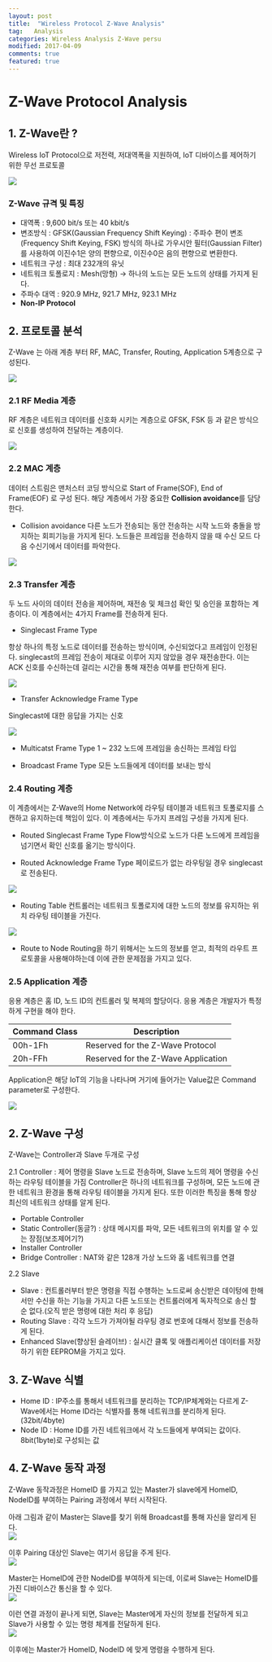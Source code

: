 ```yaml
---
layout: post
title:  "Wireless Protocol Z-Wave Analysis"
tag:   Analysis
categories: Wireless Analysis Z-Wave persu
modified: 2017-04-09
comments: true
featured: true
---
```


# Z-Wave Protocol Analysis

## 1. Z-Wave란 ?

Wireless IoT Protocol으로 저전력, 저대역폭을 지원하여, IoT 디바이스를 제어하기 위한 무선 프로토콜

<img src="{{ site.url }}/images/persu/zz4.png" style="display: block; margin: auto;">


### Z-Wave 규격 및 특징

- 대역폭 : 9,600 bit/s 또는 40 kbit/s
- 변조방식 : GFSK(Gaussian Frequency Shift Keying) : 주파수 편이 변조(Frequency Shift Keying, FSK) 방식의 하나로 가우시안 필터(Gaussian Filter)를 사용하여 이진수1은 양의 편향으로, 이진수0은 음의 편향으로 변환한다.
- 네트워크 구성 : 최대 232개의 유닛
- 네트워크 토폴로지 : Mesh(망형) -> 하나의 노드는 모든 노드의 상태를 가지게 된다.
- 주파수 대역 : 920.9 MHz, 921.7 MHz, 923.1 MHz
- <b>Non-IP Protocol</b>


## 2. 프로토콜 분석
Z-Wave 는 아래 계층 부터 RF, MAC, Transfer, Routing, Application 5계층으로 구성된다.

<img src="{{ site.url }}/images/persu/zz3.jpg" style="display: block; margin: auto;">


### 2.1 RF Media 계층
RF 계층은 네트워크 데이터를 신호화 시키는 계층으로 GFSK, FSK 등 과 같은 방식으로 신호를 생성하여 전달하는 계층이다.

<img src="{{ site.url }}/images/persu/zz1.jpg" style="display: block; margin: auto;">

### 2.2 MAC 계층
데이터 스트림은 맨처스터 코딩 방식으로 Start of Frame(SOF), End of Frame(EOF) 로 구성 된다.
해당 계층에서 가장 중요한 <b>Collision avoidance</b>를 담당한다.

- Collision avoidance
다른 노드가 전송되는 동안 전송하는 시작 노드와 충돌을 방지하는 회피기능을 가지게 된다. 노드들은 프레임을 전송하지 않을 때 수신 모드 다음 수신기에서 데이터를 파악한다.

<img src="{{ site.url }}/images/persu/zz2.jpg" style="display: block; margin: auto;">

### 2.3 Transfer 계층
두 노드 사이의 데이터 전송을 제어하며, 재전송 및 체크섬 확인 및 승인을 포함하는 계층이다. 이 계층에서는 4가지 Frame를 전송하게 된다.

- Singlecast Frame Type

항상 하나의 특정 노드로 데이터를 전송하는 방식이며, 수신되었다고 프레임이 인정된다.
singlecast의 프레임 전송이 제대로 이루어 지지 않았을 경우 재전송한다. 이는 ACK 신호를 수신하는데 걸리는 시간을 통해 재전송 여부를 판단하게 된다.

<img src="{{ site.url }}/images/persu/z1.png" style="display: block; margin: auto;">

- Transfer Acknowledge Frame Type

Singlecast에 대한 응답을 가지는 신호

<img src="{{ site.url }}/images/persu/z2.png" style="display: block; margin: auto;">

- Multicatst Frame Type
1 ~ 232 노드에 프레임을 송신하는 프레임 타입

- Broadcast Frame Type
모든 노드들에게 데이터를 보내는 방식

### 2.4 Routing 계층
이 계층에서는 Z-Wave의 Home Network에 라우팅 테이블과 네트워크 토폴로지를 스캔하고 유지하는데 책임이 있다. 이 계층에서는 두가지 프레임 구성을 가지게 된다.
- Routed Singlecast Frame Type
Flow방식으로 노드가 다른 노드에게 프레임을 넘기면서 확인 신호를 옮기는 방식이다.

- Routed Acknowledge Frame Type
페이로드가 없는 라우팅일 경우 singlecast로 전송된다.

<img src="{{ site.url }}/images/persu/z3.png" style="display: block; margin: auto;">

- Routing Table
컨트롤러는 네트워크 토폴로지에 대한 노드의 정보를 유지하는 위치 라우팅 테이블을 가진다.

<img src="{{ site.url }}/images/persu/z4.png" style="display: block; margin: auto;">

- Route to Node
Routing을 하기 위해서는 노드의 정보를 얻고, 최적의 라우트 프로토콜을 사용해야하는데 이에 관한 문제점을 가지고 있다.

### 2.5 Application 계층
응용 계층은 홈 ID, 노드 ID의 컨트롤러 및 복제의 할당이다. 응용 계층은 개발자가 특정하게 구현을 해야 한다.

|Command Class|Description|
|-|-|
|00h-1Fh|Reserved for the Z-Wave Protocol |
|20h-FFh|Reserved for the Z-Wave Application|

Application은 해당 IoT의 기능을 나타나며 거기에 들어가는 Value값은 Command parameter로 구성한다.

<img src="{{ site.url }}/images/persu/z5.png" style="display: block; margin: auto;">

## 2. Z-Wave 구성
Z-Wave는 Controller과 Slave 두개로 구성

2.1 Controller : 제어 명령을 Slave 노드로 전송하며, Slave 노드의 제어 명령을 수신하는 라우팅 테이블을 가짐 Controller은 하나의 네트워크를 구성하며, 모든 노드에 관한 네트워크 환경을 통해 라우팅 테이블을 가지게 된다. 또한 이러한 특징을 통해 항상 최신의 네트워크 상태를 알게 된다.

- Portable Controller
- Static Controller(동글?) : 상태 메시지를 파악, 모든 네트워크의 위치를 알 수 있는 장점(보조제어기?)
- Installer Controller
- Bridge Controller : NAT와 같은 128개 가상 노드와 홈 네트워크를 연결

2.2 Slave

- Slave : 컨트롤러부터 받은 명령을 직접 수행하는 노드로써 송신받은 데이텅에 한해서만 수신을 하는 기능을 가지고 다른 노드또는 컨트롤러에게 독자적으로 송신 할 순 없다.(오직 받은 명령에 대한 처리 후 응답)
- Routing Slave : 각각 노드가 가져야될 라우팅 경로 번호에 대해서 정보를 전송하게 된다.
- Enhanced Slave(향상된 슬레이브) : 실시간 클록 및 애플리케이션 데이터를 저장하기 위한 EEPROM을 가지고 있다.


## 3. Z-Wave 식별
- Home ID : IP주소를 통해서 네트워크를 분리하는 TCP/IP체계와는 다르게 Z-Wave에서는 Home ID라는 식별자를 통해 네트워크를 분리하게 된다.(32bit/4byte)
- Node ID : Home ID를 가진 네트워크에서 각 노드들에게 부여되는 값이다. 8bit(1byte)로 구성되는 값

## 4. Z-Wave 동작 과정
Z-Wave 동작과정은 HomeID 를 가지고 있는 Master가 slave에게 HomeID, NodeID를 부여하는 Pairing 과정에서 부터 시작된다.

아래 그림과 같이 Master는 Slave를 찾기 위해 Broadcast를 통해 자신을 알리게 된다.
<img src="{{ site.url }}/images/persu/zz5.png" style="display: block; margin: auto;">

이후 Pairing 대상인 Slave는 여기서 응답을 주게 된다.
<img src="{{ site.url }}/images/persu/zz6.png" style="display: block; margin: auto;">

Master는 HomeID에 관한 NodeID를 부여하게 되는데, 이로써 Slave는 HomeID를 가진 디바이스간 통신을 할 수 있다.
<img src="{{ site.url }}/images/persu/zz7.png" style="display: block; margin: auto;">

이런 연결 과정이 끝나게 되면, Slave는 Master에게 자신의 정보를 전달하게 되고 Slave가 사용할 수 있는 명령 체계를 전달하게 된다.
<img src="{{ site.url }}/images/persu/zz8.png" style="display: block; margin: auto;">

이후에는 Master가 HomeID, NodeID 에 맞게 명령을 수행하게 된다.
